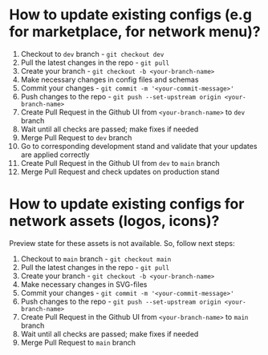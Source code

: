 # How to update existing configs (e.g for marketplace, for network menu)?

1. Checkout to `dev` branch - `git checkout dev`
2. Pull the latest changes in the repo - `git pull`
3. Create your branch - `git checkout -b <your-branch-name>`
4. Make necessary changes in config files and schemas
5. Commit your changes - `git commit -m '<your-commit-message>'`
6. Push changes to the repo -  `git push --set-upstream origin <your-branch-name>`
7. Create Pull Request in the Github UI from `<your-branch-name>` to `dev` branch
8. Wait until all checks are passed; make fixes if needed
9. Merge Pull Request to `dev` branch
10. Go to corresponding development stand and validate that your updates are applied correctly
11. Create Pull Request in the Github UI from `dev` to `main` branch
12. Merge Pull Request and check updates on production stand

# How to update existing configs for network assets (logos, icons)?

Preview state for these assets is not available. So, follow next steps:

1. Checkout to `main` branch - `git checkout main`
2. Pull the latest changes in the repo - `git pull`
3. Create your branch - `git checkout -b <your-branch-name>`
4. Make necessary changes in SVG-files
5. Commit your changes - `git commit -m '<your-commit-message>'`
6. Push changes to the repo -  `git push --set-upstream origin <your-branch-name>`
7. Create Pull Request in the Github UI from `<your-branch-name>` to `main` branch
8. Wait until all checks are passed; make fixes if needed
9. Merge Pull Request to `main` branch